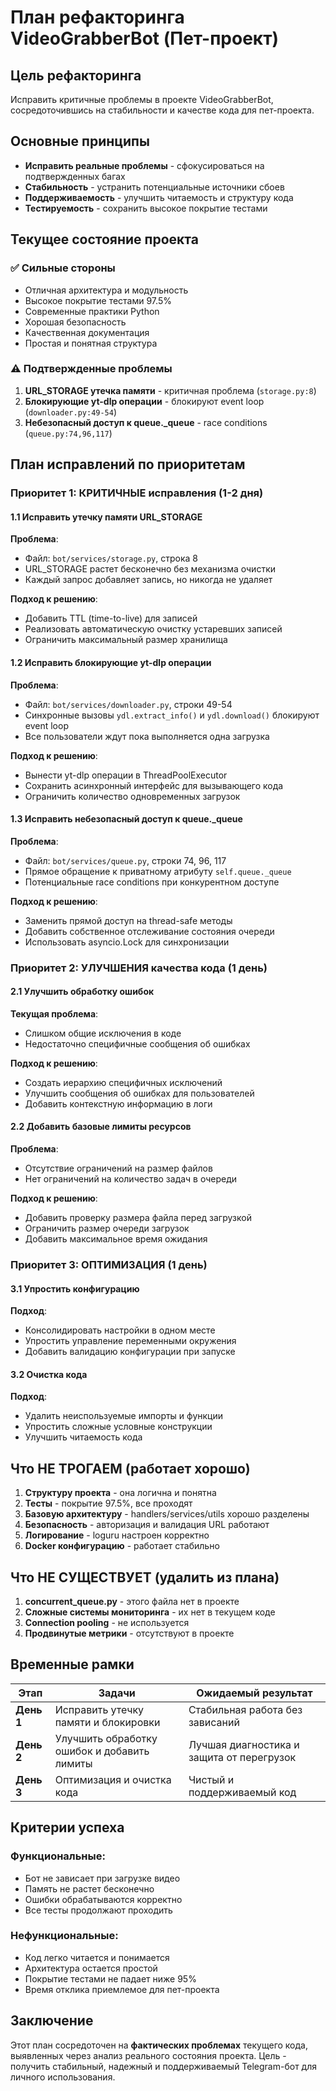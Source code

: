 # План рефакторинга VideoGrabberBot (Пет-проект)

## Цель рефакторинга

Исправить критичные проблемы в проекте VideoGrabberBot, сосредоточившись на стабильности и качестве кода для пет-проекта.

## Основные принципы

- **Исправить реальные проблемы** - сфокусироваться на подтвержденных багах
- **Стабильность** - устранить потенциальные источники сбоев
- **Поддерживаемость** - улучшить читаемость и структуру кода
- **Тестируемость** - сохранить высокое покрытие тестами

## Текущее состояние проекта

### ✅ Сильные стороны
- Отличная архитектура и модульность
- Высокое покрытие тестами 97.5%
- Современные практики Python
- Хорошая безопасность
- Качественная документация
- Простая и понятная структура

### ⚠️ Подтвержденные проблемы
1. **URL_STORAGE утечка памяти** - критичная проблема (`storage.py:8`)
2. **Блокирующие yt-dlp операции** - блокируют event loop (`downloader.py:49-54`)
3. **Небезопасный доступ к queue._queue** - race conditions (`queue.py:74,96,117`)

## План исправлений по приоритетам

### Приоритет 1: КРИТИЧНЫЕ исправления (1-2 дня)

#### 1.1 Исправить утечку памяти URL_STORAGE

**Проблема**: 
- Файл: `bot/services/storage.py`, строка 8
- URL_STORAGE растет бесконечно без механизма очистки
- Каждый запрос добавляет запись, но никогда не удаляет

**Подход к решению**:
- Добавить TTL (time-to-live) для записей
- Реализовать автоматическую очистку устаревших записей
- Ограничить максимальный размер хранилища

#### 1.2 Исправить блокирующие yt-dlp операции

**Проблема**:
- Файл: `bot/services/downloader.py`, строки 49-54
- Синхронные вызовы `ydl.extract_info()` и `ydl.download()` блокируют event loop
- Все пользователи ждут пока выполняется одна загрузка

**Подход к решению**:
- Вынести yt-dlp операции в ThreadPoolExecutor
- Сохранить асинхронный интерфейс для вызывающего кода
- Ограничить количество одновременных загрузок

#### 1.3 Исправить небезопасный доступ к queue._queue

**Проблема**:
- Файл: `bot/services/queue.py`, строки 74, 96, 117
- Прямое обращение к приватному атрибуту `self.queue._queue`
- Потенциальные race conditions при конкурентном доступе

**Подход к решению**:
- Заменить прямой доступ на thread-safe методы
- Добавить собственное отслеживание состояния очереди
- Использовать asyncio.Lock для синхронизации

### Приоритет 2: УЛУЧШЕНИЯ качества кода (1 день)

#### 2.1 Улучшить обработку ошибок

**Текущая проблема**: 
- Слишком общие исключения в коде
- Недостаточно специфичные сообщения об ошибках

**Подход к решению**:
- Создать иерархию специфичных исключений
- Улучшить сообщения об ошибках для пользователей
- Добавить контекстную информацию в логи

#### 2.2 Добавить базовые лимиты ресурсов

**Проблема**:
- Отсутствие ограничений на размер файлов
- Нет ограничений на количество задач в очереди

**Подход к решению**:
- Добавить проверку размера файла перед загрузкой
- Ограничить размер очереди загрузок
- Добавить максимальное время ожидания

### Приоритет 3: ОПТИМИЗАЦИЯ (1 день)

#### 3.1 Упростить конфигурацию

**Подход**:
- Консолидировать настройки в одном месте
- Упростить управление переменными окружения
- Добавить валидацию конфигурации при запуске

#### 3.2 Очистка кода

**Подход**:
- Удалить неиспользуемые импорты и функции
- Упростить сложные условные конструкции
- Улучшить читаемость кода

## Что НЕ ТРОГАЕМ (работает хорошо)

1. **Структуру проекта** - она логична и понятна
2. **Тесты** - покрытие 97.5%, все проходят
3. **Базовую архитектуру** - handlers/services/utils хорошо разделены
4. **Безопасность** - авторизация и валидация URL работают
5. **Логирование** - loguru настроен корректно
6. **Docker конфигурацию** - работает стабильно

## Что НЕ СУЩЕСТВУЕТ (удалить из плана)

1. **concurrent_queue.py** - этого файла нет в проекте
2. **Сложные системы мониторинга** - их нет в текущем коде
3. **Connection pooling** - не используется
4. **Продвинутые метрики** - отсутствуют в проекте

## Временные рамки

| Этап | Задачи | Ожидаемый результат |
|------|--------|-------------------|
| **День 1** | Исправить утечку памяти и блокировки | Стабильная работа без зависаний |
| **День 2** | Улучшить обработку ошибок и добавить лимиты | Лучшая диагностика и защита от перегрузок |
| **День 3** | Оптимизация и очистка кода | Чистый и поддерживаемый код |

## Критерии успеха

### Функциональные:
- Бот не зависает при загрузке видео
- Память не растет бесконечно
- Ошибки обрабатываются корректно
- Все тесты продолжают проходить

### Нефункциональные:
- Код легко читается и понимается
- Архитектура остается простой
- Покрытие тестами не падает ниже 95%
- Время отклика приемлемое для пет-проекта

## Заключение

Этот план сосредоточен на **фактических проблемах** текущего кода, выявленных через анализ реального состояния проекта. Цель - получить стабильный, надежный и поддерживаемый Telegram-бот для личного использования.
